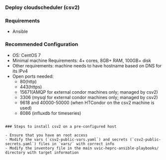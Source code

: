 ### Deploy cloudscheduler (csv2)

### Requirements

- Ansible

### Recommended Configuration


- OS: CentOS 7
- Minimal machine  Requirements: 4+ cores, 8GB+ RAM, 100GB+ disk
- Other requirements: machine needs to have hostname based on DNS for its IPv4
- Open ports needed: 
  - 80(http) 
  - 443(https) 
  - 15671(AMQP for external condor machines only; managed by csv2) 
  - 3306 (mysql for external condor machines only; managed by csv2) 
  - 9618 and 40000-50000 (when HTCondor on the csv2 machine is used) 
  - 8086 (influxdb for timeseries)
```

### Steps to install csv2 on a pre-configured host

- Ensure that you have an root access
- Modify the vars (`csv2-public-vars.yaml`) and secrets (`csv2-public-secrets.yaml`) files in `vars/` with correct info
- Modify the inventory file in the main uvic-heprc-ansible-playbooks/ directory with target information

